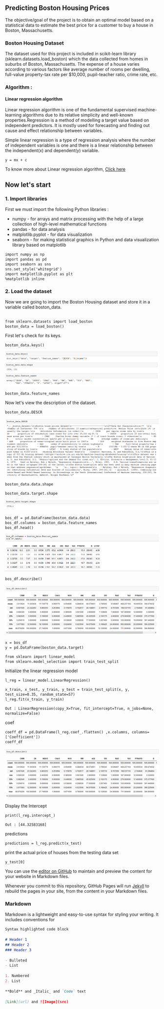 ## Predicting Boston Housing Prices


The objective/goal of the project is to obtain an optimal model based on a statistical data to estimate the best price for a customer to buy a house in Boston, Massachusetts. 

### Boston Housing Dataset 
The dataset used for this project is included in scikit-learn library (sklearn.datasets.load_boston) which the data collected from homes in suburbs of Boston, Massachusetts. The expense of a house varies according to various factors like average number of rooms per dwelling, full-value property-tax rate per $10,000,  pupil-teacher ratio, crime rate, etc.

### Algorithm : 
#### Linear regression algorithm
Linear regression algorithm is one of the fundamental supervised machine-learning algorithms due to its relative simplicity and well-known properties.Regression is a method of modelling a target value based on independent predictors. It is mostly used for forecasting and finding out cause and effect relationship between variables.

Simple linear regression is a type of regression analysis where the number of independent variables is one and there is a linear relationship between the independent(x) and dependent(y) variable.
```
y = mx + c
```

To know more about Linear regression algorithm, [Click here](https://towardsdatascience.com/introduction-to-machine-learning-algorithms-linear-regression-14c4e325882a)


## Now let's start 

### 1. Import libraries 
First we must import the following Python libraries :

* numpy - for arrays and matrix processing with the help of a large collection of high-level mathematical functions
* pandas - for data analysis
* matplotlib.pyplot - for data visualization
* seaborn - for making statistical graphics in Python and data visualization library based on matplotlib

```python3
import numpy as np 
import pandas as pd 
import seaborn as sns
sns.set_style('whitegrid')
import matplotlib.pyplot as plt
%matplotlib inline

```
### 2. Load the dataset
Now we are going to import the Boston Housing dataset and store it in a variable called boston_data.
```python3

from sklearn.datasets import load_boston
boston_data = load_boston()
```
First let's check for its keys.
```python3
boston_data.keys()
```
![data1](https://github.com/marlonfernandes19/Predicting-Boston-Housing-Prices/blob/master/res/boston_data1.png)

```python3
boston_data.feature_names
```

Now let's view the description of the dataset.
```python3
boston_data.DESCR
```
![data_DESCR](https://github.com/marlonfernandes19/Predicting-Boston-Housing-Prices/blob/master/res/boston_data.DESCR.png)

```python3
boston_data.data.shape
```
```python3
boston_data.target.shape
```
![Target_shape](https://github.com/marlonfernandes19/Predicting-Boston-Housing-Prices/blob/master/res/target_shape.png)

```python3
bos_df = pd.DataFrame(boston_data.data)
bos_df.columns = boston_data.feature_names
bos_df.head()
```
![df_col](https://github.com/marlonfernandes19/Predicting-Boston-Housing-Prices/blob/master/res/df_column.png)


```python3
bos_df.describe()
```
![df_des](https://github.com/marlonfernandes19/Predicting-Boston-Housing-Prices/blob/master/res/df_describe.png)

```python3
x = bos_df
y = pd.DataFrame(boston_data.target)
```

```python3
from sklearn import linear_model
from sklearn.model_selection import train_test_split
```
Initialize the linear regression model
```python3
l_reg = linear_model.LinearRegression()
```

```python3
x_train, x_test, y_train, y_test = train_test_split(x, y, test_size=0.35, random_state=57)
l_reg.fit(x_train, y_train)
```
```
Out : LinearRegression(copy_X=True, fit_intercept=True, n_jobs=None, normalize=False)
```

coef
```python3
coeff_df = pd.DataFrame(l_reg.coef_.flatten() ,x.columns, columns=['Coefficient'])
coeff_df
```
![coeff](https://github.com/marlonfernandes19/Predicting-Boston-Housing-Prices/blob/master/res/df_describe.png)

Display the Intercept
```python3
print(l_reg.intercept_)
```
```
Out : [44.32583168]
```

predictions
```python3
predictions = l_reg.predict(x_test)
```

print the actual price of houses from the testing data set
```python3
y_test[0]
```
You can use the [editor on GitHub](https://github.com/marlonfernandes19/marlonfernandes19.github.io/edit/master/index.md) to maintain and preview the content for your website in Markdown files.

Whenever you commit to this repository, GitHub Pages will run [Jekyll](https://jekyllrb.com/) to rebuild the pages in your site, from the content in your Markdown files.

### Markdown

Markdown is a lightweight and easy-to-use syntax for styling your writing. It includes conventions for

```markdown
Syntax highlighted code block

# Header 1
## Header 2
### Header 3

- Bulleted
- List

1. Numbered
2. List

**Bold** and _Italic_ and `Code` text

[Link](url) and ![Image](src)
```

